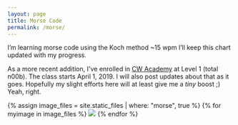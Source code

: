 ```yaml
---
layout: page
title: Morse Code
permalink: /morse/
---
```


I’m learning morse code using the Koch method ~15 wpm I’ll keep this chart updated with my progress.

As a more recent addition, I've enrolled in [CW Academy](https://cwops.org/cw-academy-2/cw-academy/) at Level 1 (total
n00b).
The class starts April 1, 2019.
I will also post updates about that as it goes.
Hopefully my slight efforts here will at least give me a _tiny_ boost ;)
Yeah, right.

{% assign image_files = site.static_files | where: "morse", true %}
{% for myimage in image_files %}
  <img src="{{ myimage.path }}" />
{% endfor %}
